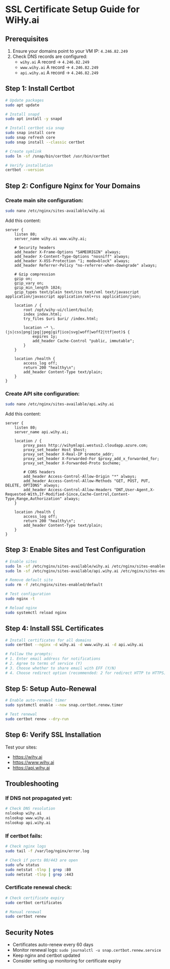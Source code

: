 # SSL Certificate Setup Guide for WiHy.ai

## Prerequisites
1. Ensure your domains point to your VM IP: `4.246.82.249`
2. Check DNS records are configured:
   - `wihy.ai` A record → `4.246.82.249`
   - `www.wihy.ai` A record → `4.246.82.249` 
   - `api.wihy.ai` A record → `4.246.82.249`

## Step 1: Install Certbot
```bash
# Update packages
sudo apt update

# Install snapd
sudo apt install -y snapd

# Install certbot via snap
sudo snap install core
sudo snap refresh core
sudo snap install --classic certbot

# Create symlink
sudo ln -sf /snap/bin/certbot /usr/bin/certbot

# Verify installation
certbot --version
```

## Step 2: Configure Nginx for Your Domains

### Create main site configuration:
```bash
sudo nano /etc/nginx/sites-available/wihy.ai
```

Add this content:
```nginx
server {
    listen 80;
    server_name wihy.ai www.wihy.ai;
    
    # Security headers
    add_header X-Frame-Options "SAMEORIGIN" always;
    add_header X-Content-Type-Options "nosniff" always;
    add_header X-XSS-Protection "1; mode=block" always;
    add_header Referrer-Policy "no-referrer-when-downgrade" always;
    
    # Gzip compression
    gzip on;
    gzip_vary on;
    gzip_min_length 1024;
    gzip_types text/plain text/css text/xml text/javascript application/javascript application/xml+rss application/json;
    
    location / {
        root /opt/wihy-ui/client/build;
        index index.html;
        try_files $uri $uri/ /index.html;
        
        location ~* \.(js|css|png|jpg|jpeg|gif|ico|svg|woff|woff2|ttf|eot)$ {
            expires 1y;
            add_header Cache-Control "public, immutable";
        }
    }
    
    location /health {
        access_log off;
        return 200 "healthy\n";
        add_header Content-Type text/plain;
    }
}
```

### Create API site configuration:
```bash
sudo nano /etc/nginx/sites-available/api.wihy.ai
```

Add this content:
```nginx
server {
    listen 80;
    server_name api.wihy.ai;
    
    location / {
        proxy_pass http://wihymlapi.westus2.cloudapp.azure.com;
        proxy_set_header Host $host;
        proxy_set_header X-Real-IP $remote_addr;
        proxy_set_header X-Forwarded-For $proxy_add_x_forwarded_for;
        proxy_set_header X-Forwarded-Proto $scheme;
        
        # CORS headers
        add_header Access-Control-Allow-Origin "*" always;
        add_header Access-Control-Allow-Methods "GET, POST, PUT, DELETE, OPTIONS" always;
        add_header Access-Control-Allow-Headers "DNT,User-Agent,X-Requested-With,If-Modified-Since,Cache-Control,Content-Type,Range,Authorization" always;
    }
    
    location /health {
        access_log off;
        return 200 "healthy\n";
        add_header Content-Type text/plain;
    }
}
```

## Step 3: Enable Sites and Test Configuration
```bash
# Enable sites
sudo ln -sf /etc/nginx/sites-available/wihy.ai /etc/nginx/sites-enabled/
sudo ln -sf /etc/nginx/sites-available/api.wihy.ai /etc/nginx/sites-enabled/

# Remove default site
sudo rm -f /etc/nginx/sites-enabled/default

# Test configuration
sudo nginx -t

# Reload nginx
sudo systemctl reload nginx
```

## Step 4: Install SSL Certificates
```bash
# Install certificates for all domains
sudo certbot --nginx -d wihy.ai -d www.wihy.ai -d api.wihy.ai

# Follow the prompts:
# 1. Enter email address for notifications
# 2. Agree to terms of service (Y)
# 3. Choose whether to share email with EFF (Y/N)
# 4. Choose redirect option (recommended: 2 for redirect HTTP to HTTPS)
```

## Step 5: Setup Auto-Renewal
```bash
# Enable auto-renewal timer
sudo systemctl enable --now snap.certbot.renew.timer

# Test renewal
sudo certbot renew --dry-run
```

## Step 6: Verify SSL Installation
Test your sites:
- https://wihy.ai
- https://www.wihy.ai  
- https://api.wihy.ai

## Troubleshooting

### If DNS not propagated yet:
```bash
# Check DNS resolution
nslookup wihy.ai
nslookup www.wihy.ai
nslookup api.wihy.ai
```

### If certbot fails:
```bash
# Check nginx logs
sudo tail -f /var/log/nginx/error.log

# Check if ports 80/443 are open
sudo ufw status
sudo netstat -tlnp | grep :80
sudo netstat -tlnp | grep :443
```

### Certificate renewal check:
```bash
# Check certificate expiry
sudo certbot certificates

# Manual renewal
sudo certbot renew
```

## Security Notes
- Certificates auto-renew every 60 days
- Monitor renewal logs: `sudo journalctl -u snap.certbot.renew.service`
- Keep nginx and certbot updated
- Consider setting up monitoring for certificate expiry
